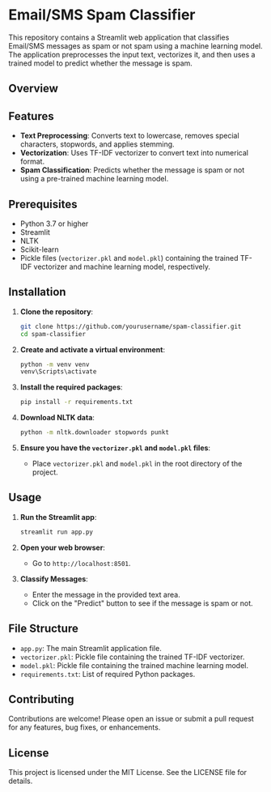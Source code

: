 
# Email/SMS Spam Classifier

This repository contains a Streamlit web application that classifies Email/SMS messages as spam or not spam using a machine learning model. The application preprocesses the input text, vectorizes it, and then uses a trained model to predict whether the message is spam.

## Overview

## Features

- **Text Preprocessing**: Converts text to lowercase, removes special characters, stopwords, and applies stemming.
- **Vectorization**: Uses TF-IDF vectorizer to convert text into numerical format.
- **Spam Classification**: Predicts whether the message is spam or not using a pre-trained machine learning model.

## Prerequisites

- Python 3.7 or higher
- Streamlit
- NLTK
- Scikit-learn
- Pickle files (`vectorizer.pkl` and `model.pkl`) containing the trained TF-IDF vectorizer and machine learning model, respectively.

## Installation

1. **Clone the repository**:
    ```sh
    git clone https://github.com/yourusername/spam-classifier.git
    cd spam-classifier
    ```

2. **Create and activate a virtual environment**:
    ```sh
    python -m venv venv
    venv\Scripts\activate
    ```

3. **Install the required packages**:
    ```sh
    pip install -r requirements.txt
    ```

4. **Download NLTK data**:
    ```sh
    python -m nltk.downloader stopwords punkt
    ```

5. **Ensure you have the `vectorizer.pkl` and `model.pkl` files**:
    - Place `vectorizer.pkl` and `model.pkl` in the root directory of the project.

## Usage

1. **Run the Streamlit app**:
    ```sh
    streamlit run app.py
    ```

2. **Open your web browser**:
    - Go to `http://localhost:8501`.

3. **Classify Messages**:
    - Enter the message in the provided text area.
    - Click on the "Predict" button to see if the message is spam or not.

## File Structure

- `app.py`: The main Streamlit application file.
- `vectorizer.pkl`: Pickle file containing the trained TF-IDF vectorizer.
- `model.pkl`: Pickle file containing the trained machine learning model.
- `requirements.txt`: List of required Python packages.

## Contributing
Contributions are welcome! Please open an issue or submit a pull request for any features, bug fixes, or enhancements.

## License
This project is licensed under the MIT License. See the LICENSE file for details.
    

